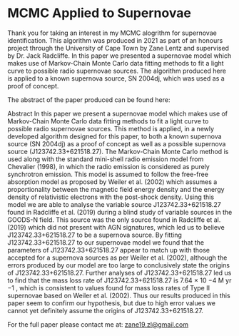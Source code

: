 # MCMC Applied to Supernovae

Thank you for taking an interest in my MCMC alogrithm for supernovae identification. This algorithm was produced in 2021 as part of an honours project through the University of Cape Town by Zane Lentz and supervised by Dr. Jack Radcliffe. In this paper we presented a supernovae model which makes use of Markov-Chain Monte Carlo data fitting methods to fit a light curve to possible radio supernovae sources. The algorithm produced here is applied to a known supernova source, SN 2004dj, which was used as a proof of concept.

The abstract of the paper produced can be found here:  

Abstract
In this paper we present a supernovae model which makes use of Markov-Chain Monte Carlo data fitting
methods to fit a light curve to possible radio supernovae sources. This method is applied, in a newly
developed algorithm designed for this paper, to both a known supernova source (SN 2004dj) as a proof of
concept as well as a possible supernova source (J123742.33+621518.27). The Markov-Chain Monte Carlo
method is used along with the standard mini-shell radio emission model from Chevalier (1998), in which
the radio emission is considered as purely synchrotron emission. This model is assumed to follow the
free-free absorption model as proposed by Weiler et al. (2002) which assumes a proportionality between
the magnetic field energy density and the energy density of relativistic electrons with the post-shock
density. Using this model we are able to analyse the variable source J123742.33+621518.27 found in
Radcliffe et al. (2019) during a blind study of variable sources in the GOODS-N field. This source was the
only source found in Radcliffe et al. (2019) which did not present with AGN signatures, which led us to
believe J123742.33+621518.27 to be a supernova source. By fitting J123742.33+621518.27 to our
supernovae model we found that the parameters of J123742.33+621518.27 appear to match up with those
accepted for a supernova sources as per Weiler et al. (2002), although the errors produced by our model
are too large to conclusively state the origins of J123742.33+621518.27. Further analyses of
J123742.33+621518.27 led us to find that the mass loss rate of J123742.33+621518.27 is
7.64 × 10 −4 M yr −1 , which is consistent to values found for mass loss rates of Type II supernovae based
on Weiler et al. (2002). Thus our results produced in this paper seem to confirm our hypothesis, but due
to high error values we cannot yet definitely assume the origins of J123742.33+621518.27.


For the full paper please contact me at: zane19.zl@gmail.com
